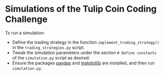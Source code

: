 # Simulations of the Tulip Coin Coding Challenge

To run a simulation:

- Define the trading strategy in the function `implement_trading_strategy()` in the `trading_strategies.py` script.
- Tweak the simulation parameters under the section `# Define constants` of the `simulation.py` script as desired.
- Ensure the packages [pandas](https://pandas.pydata.org/) and [matplotlib](https://matplotlib.org/) are installed, and
  then run `simulation.py`.